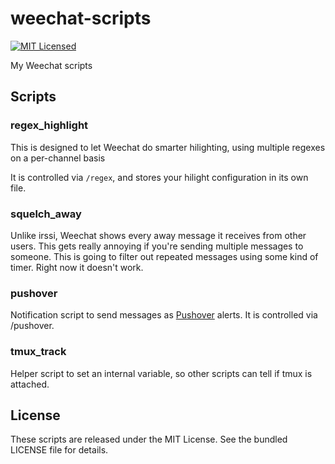 weechat-scripts
===============

[![MIT Licensed](http://img.shields.io/badge/license-MIT-green.svg?style=flat)](https://tldrlegal.com/license/mit-license)

My Weechat scripts

## Scripts

### regex_highlight

This is designed to let Weechat do smarter hilighting, using multiple regexes on a per-channel basis

It is controlled via `/regex`, and stores your hilight configuration in its own file.

### squelch_away

Unlike irssi, Weechat shows every away message it receives from other users. This gets really annoying if you're sending multiple messages to someone. This is going to filter out repeated messages using some kind of timer. Right now it doesn't work.

### pushover

Notification script to send messages as [Pushover](https://pushover.net/) alerts. It is controlled via /pushover.

### tmux_track

Helper script to set an internal variable, so other scripts can tell if tmux is attached.

## License

These scripts are released under the MIT License. See the bundled LICENSE file for details.

